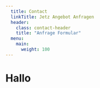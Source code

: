 ```yaml
---
  title: Contact
  linkTitle: Jetz Angebot Anfragen
  header:
    class: contact-header
    title: "Anfrage Formular"
  menu:
    main:
      weight: 100
---
```

# Hallo
